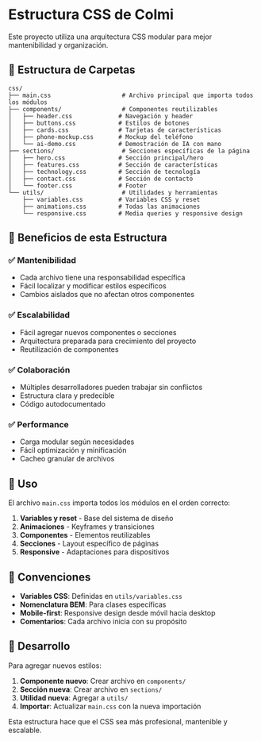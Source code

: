 # Estructura CSS de Colmi

Este proyecto utiliza una arquitectura CSS modular para mejor mantenibilidad y organización.

## 📁 Estructura de Carpetas

```
css/
├── main.css                    # Archivo principal que importa todos los módulos
├── components/                 # Componentes reutilizables
│   ├── header.css             # Navegación y header
│   ├── buttons.css            # Estilos de botones
│   ├── cards.css              # Tarjetas de características
│   ├── phone-mockup.css       # Mockup del teléfono
│   └── ai-demo.css            # Demostración de IA con mano
├── sections/                   # Secciones específicas de la página
│   ├── hero.css               # Sección principal/hero
│   ├── features.css           # Sección de características
│   ├── technology.css         # Sección de tecnología
│   ├── contact.css            # Sección de contacto
│   └── footer.css             # Footer
└── utils/                      # Utilidades y herramientas
    ├── variables.css          # Variables CSS y reset
    ├── animations.css         # Todas las animaciones
    └── responsive.css         # Media queries y responsive design
```

## 🎯 Beneficios de esta Estructura

### ✅ **Mantenibilidad**
- Cada archivo tiene una responsabilidad específica
- Fácil localizar y modificar estilos específicos
- Cambios aislados que no afectan otros componentes

### ✅ **Escalabilidad**
- Fácil agregar nuevos componentes o secciones
- Arquitectura preparada para crecimiento del proyecto
- Reutilización de componentes

### ✅ **Colaboración**
- Múltiples desarrolladores pueden trabajar sin conflictos
- Estructura clara y predecible
- Código autodocumentado

### ✅ **Performance**
- Carga modular según necesidades
- Fácil optimización y minificación
- Cacheo granular de archivos

## 🔧 Uso

El archivo `main.css` importa todos los módulos en el orden correcto:

1. **Variables y reset** - Base del sistema de diseño
2. **Animaciones** - Keyframes y transiciones
3. **Componentes** - Elementos reutilizables
4. **Secciones** - Layout específico de páginas
5. **Responsive** - Adaptaciones para dispositivos

## 📝 Convenciones

- **Variables CSS**: Definidas en `utils/variables.css`
- **Nomenclatura BEM**: Para clases específicas
- **Mobile-first**: Responsive design desde móvil hacia desktop
- **Comentarios**: Cada archivo inicia con su propósito

## 🚀 Desarrollo

Para agregar nuevos estilos:

1. **Componente nuevo**: Crear archivo en `components/`
2. **Sección nueva**: Crear archivo en `sections/`
3. **Utilidad nueva**: Agregar a `utils/`
4. **Importar**: Actualizar `main.css` con la nueva importación

Esta estructura hace que el CSS sea más profesional, mantenible y escalable.

